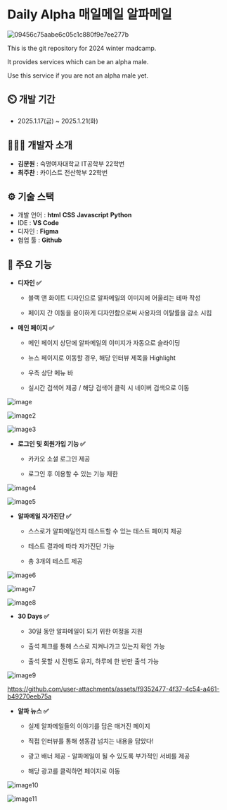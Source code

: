 # Daily Alpha 매일메일 알파메일

![09456c75aabe6c05c1c880f9e7ee277b](https://github.com/user-attachments/assets/0fb7acc4-b403-48e8-b4da-a9efc7affeba)

This is the git repository for 2024 winter madcamp.

It provides services which can be an alpha male.

Use this service if you are not an alpha male yet.


## ⏲️ 개발 기간 
- 2025.1.17(금) ~ 2025.1.21(화)

## 🧑‍🤝‍🧑 개발자 소개 
- **김문원** : 숙명여자대학교 IT공학부 22학번
- **최주찬** : 카이스트 전산학부 22학번

## ⚙️ 기술 스택
- 개발 언어 : **html** **CSS** **Javascript** **Python**
- IDE : **VS Code**
- 디자인 : **Figma**
- 협업 툴 : **Github**

## 📌 주요 기능

 - **디자인 ✅**

   - 블랙 앤 화이트 디자인으로 알파메일의 이미지에 어울리는 테마 작성
  
   - 페이지 간 이동을 용이하게 디자인함으로써 사용자의 이탈률을 감소 시킴

- **메인 페이지 ✅**
    
    - 메인 페이지 상단에 알파메일의 이미지가 자동으로 슬라이딩
  
    - 뉴스 페이지로 이동할 경우, 해당 인터뷰 제목을 Highlight
  
    - 우측 상단 메뉴 바

    - 실시간 검색어 제공 / 해당 검색어 클릭 시 네이버 검색으로 이동
 
![image](https://github.com/user-attachments/assets/4f8b7b96-e692-499b-8d40-91b450672265)

![image2](https://github.com/user-attachments/assets/a27fe595-cf96-4624-8b63-c9c0a75bd2c3)

![image3](https://github.com/user-attachments/assets/b8792437-0a4a-4dfe-adae-c879c694a76f)

- **로그인 및 회원가입 기능 ✅**
  
    - 카카오 소셜 로그인 제공

    - 로그인 후 이용할 수 있는 기능 제한
  
![image4](https://github.com/user-attachments/assets/0d4ef54e-4ffa-43db-bbd8-18e818d11420)

![image5](https://github.com/user-attachments/assets/7eafb0c3-37ff-47fe-9c1e-cc96479bba2d)

- **알파메일 자가진단 ✅**
  
    - 스스로가 알파메일인지 테스트할 수 있는 테스트 페이지 제공
 
    - 테스트 결과에 따라 자가진단 가능
 
    - 총 3개의 테스트 제공

![image6](https://github.com/user-attachments/assets/659aef3b-6a62-486a-b6f8-4203b6a890d5)

![image7](https://github.com/user-attachments/assets/8b627895-edd3-42a4-9ab1-d4e83b6e7e86)

![image8](https://github.com/user-attachments/assets/147be64b-3adc-4d81-9299-bed54be3ab0b)

- **30 Days ✅**
    
    - 30일 동안 알파메일이 되기 위한 여정을 지원
 
    - 출석 체크를 통해 스스로 지켜나가고 있는지 확인 가능
 
    - 출석 못할 시 진행도 유지, 하루에 한 번만 출석 가능

![image9](https://github.com/user-attachments/assets/f219d5f5-67d8-486e-9c0a-e5043191afaf)

https://github.com/user-attachments/assets/f9352477-4f37-4c54-a461-b49270eeb75a

- **알파 뉴스 ✅**
    
    - 실제 알파메일들의 이야기를 담은 매거진 페이지
 
    - 직접 인터뷰를 통해 생동감 넘치는 내용을 담았다!
 
    - 광고 배너 제공 - 알파메일이 될 수 있도록 부가적인 서비를 제공
 
    - 해당 광고를 클릭하면 페이지로 이동

![image10](https://github.com/user-attachments/assets/3780489c-4223-4f9e-9adc-a5a02da58b34)

![image11](https://github.com/user-attachments/assets/9073aa91-2902-4f23-9dd1-a28c9629d62f)



